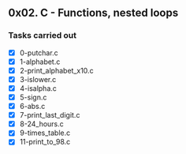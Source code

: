 ## 0x02. C - Functions, nested loops
### Tasks carried out
- [x] 0-putchar.c
- [x] 1-alphabet.c
- [x] 2-print_alphabet_x10.c
- [x] 3-islower.c
- [x] 4-isalpha.c
- [x] 5-sign.c
- [x] 6-abs.c
- [x] 7-print_last_digit.c
- [x] 8-24_hours.c
- [x] 9-times_table.c
- [x] 11-print_to_98.c
